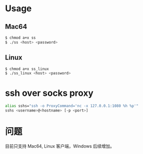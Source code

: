 # Usage

## Mac64
```bash
$ chmod a+x ss
$ ./ss <host> <password>
```

## Linux
```bash
$ chmod a+x ss_linux
$ ./ss_linux <host> <password>
```


# ssh over socks proxy
```bash
alias sshs="ssh -o ProxyCommand='nc -x 127.0.0.1:1080 %h %p'"
sshs <username>@<hostname> [-p <port>]
```

# 问题
目前只支持 Mac64, Linux 客户端，Windows 后续增加。
